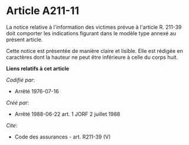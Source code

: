 # Article A211-11

La notice relative à l'information des victimes prévue à l'article R. 211-39 doit comporter les indications figurant dans le
modèle type annexé au présent article. 

Cette notice est présentée de manière claire et lisible. Elle est rédigée en caractères dont la hauteur ne peut être
inférieure à celle du corps huit.

**Liens relatifs à cet article**

_Codifié par_:

  - Arrêté 1976-07-16

_Créé par_:

  - Arrêté 1988-06-22 art. 1 JORF 2 juillet 1988

_Cite_:

  - Code des assurances - art. R211-39 (V)
